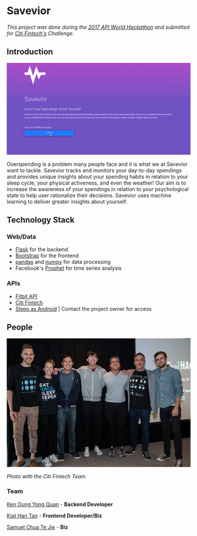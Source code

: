 # Savevior

*This project was done during the
[2017 API World Hackathon](http://apiworld.co/hackathon/) and submitted
for [Citi Fintech's](https://developer.citi.com/) Challenge.*

## Introduction
<img src="docs/savevior2.gif" height="250" width="500">

Overspending is a problem many people face and it is what we at Savevior
want to tackle. Savevior tracks and monitors your day-to-day spendings
and provides unique insights about your spending habits in relation to
your sleep cycle, your physical activeness, and even the weather! Our
aim is to increase the awareness of your spendings in relation to your
psychological state to help user rationalize their decisions. Savevior
uses machine learning to deliver greater insights about yourself.


## Technology Stack

### Web/Data
* [Flask](http://flask.pocoo.org/) for the backend
* [Bootstrap](http://getbootstrap.com/) for the frontend
* [pandas](http://pandas.pydata.org/) and [numpy](http://www.numpy.org/)
for data processing
* Facebook's [Prophet](https://facebook.github.io/prophet/) for time
series analysis

### APIs
* [Fitbit API](https://dev.fitbit.com/)
* [Citi Fintech](https://developer.citi.com/)
* [Sleep as Android](http://sleep.urbandroid.org/documentation/developer-api/)
| Contact the project owner for access



## People
<img src="docs/citi.jpg" height="350" width="500">

*Photo with the Citi Fintech Team*


### Team
[Ken Oung Yong Quan](https://kenoung.com) - **Backend Developer**

[Kiat Han Tan](https://www.linkedin.com/in/kiat-han-tan/) - **Frontend Developer/Biz**

[Samuel Chua Te Jie]() - **Biz**